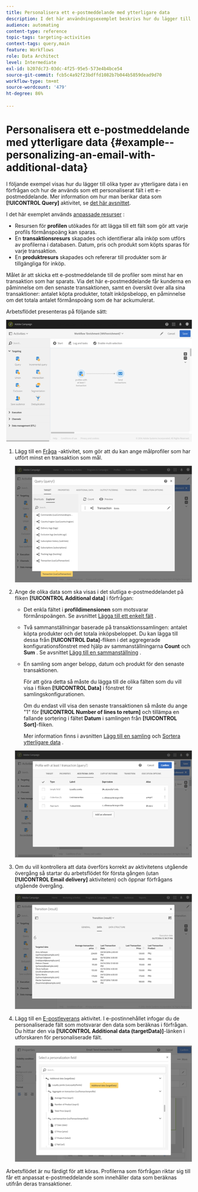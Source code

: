 ```yaml
---
title: Personalisera ett e-postmeddelande med ytterligare data
description: I det här användningsexemplet beskrivs hur du lägger till olika typer av ytterligare data i en fråga och använder dem som ett anpassningsfält i ett e-postmeddelande.
audience: automating
content-type: reference
topic-tags: targeting-activities
context-tags: query,main
feature: Workflows
role: Data Architect
level: Intermediate
exl-id: b207dc73-03dc-4f25-95e5-573e4b4bce54
source-git-commit: fcb5c4a92f23bdffd1082b7b044b5859dead9d70
workflow-type: tm+mt
source-wordcount: '479'
ht-degree: 86%

---
```


# Personalisera ett e-postmeddelande med ytterligare data {#example--personalizing-an-email-with-additional-data}

I följande exempel visas hur du lägger till olika typer av ytterligare data i en förfrågan och hur de används som ett personaliserat fält i ett e-postmeddelande. Mer information om hur man berikar data som **[!UICONTROL Query]** aktivitet, se [det här avsnittet](../../automating/using/query.md#enriching-data).

I det här exemplet används [anpassade resurser](../../developing/using/data-model-concepts.md) :

* Resursen för **profilen** utökades för att lägga till ett fält som gör att varje profils förmånspoäng kan sparas.
* En **transaktionsresurs** skapades och identifierar alla inköp som utförs av profilerna i databasen.  Datum, pris och produkt som köpts sparas för varje transaktion.
* En **produktresurs** skapades och refererar till produkter som är tillgängliga för inköp.

Målet är att skicka ett e-postmeddelande till de profiler som minst har en transaktion som har sparats.  Via det här e-postmeddelande får kunderna en påminnelse om den senaste transaktionen, samt en översikt över alla sina transaktioner: antalet köpta produkter, totalt inköpsbelopp, en påminnelse om det totala antalet förmånspoäng som de har ackumulerat.

Arbetsflödet presenteras på följande sätt:

![](assets/enrichment_example1.png)

1. Lägg till en [Fråga](../../automating/using/query.md) -aktivitet, som gör att du kan ange målprofiler som har utfört minst en transaktion som mål.

   ![](assets/enrichment_example2.png)

1. Ange de olika data som ska visas i det slutliga e-postmeddelandet på fliken **[!UICONTROL Additional data]** i förfrågan:

   * Det enkla fältet i **profildimensionen** som motsvarar förmånspoängen.  Se avsnittet [Lägga till ett enkelt fält](../../automating/using/query.md#adding-a-simple-field) .
   * Två sammanställningar baserade på transaktionssamlingen: antalet köpta produkter och det totala inköpsbeloppet. Du kan lägga till dessa från **[!UICONTROL Data]**-fliken i det aggregerade konfigurationsfönstret med hjälp av sammanställningarna **Count** och **Sum** .  Se avsnittet [Lägg till en sammanställning](../../automating/using/query.md#adding-an-aggregate) .
   * En samling som anger belopp, datum och produkt för den senaste transaktionen.

     För att göra detta så måste du lägga till de olika fälten som du vill visa i fliken **[!UICONTROL Data]** i fönstret för samlingskonfigurationen.

     Om du endast vill visa den senaste transaktionen så måste du ange &quot;1&quot; för **[!UICONTROL Number of lines to return]** och tillämpa en fallande sortering i fältet **Datum** i samlingen från **[!UICONTROL Sort]**-fliken.

     Mer information finns i avsnitten [Lägg till en samling](../../automating/using/query.md#adding-a-collection) och [Sortera ytterligare data](../../automating/using/query.md#sorting-additional-data) .

   ![](assets/enrichment_example4.png)

1. Om du vill kontrollera att data överförs korrekt av aktivitetens utgående övergång så startar du arbetsflödet för första gången (utan **[!UICONTROL Email delivery]** aktiviteten) och öppnar förfrågans utgående övergång.

   ![](assets/enrichment_example5.png)

1. Lägg till en [E-postleverans](../../automating/using/email-delivery.md) aktivitet. I e-postinnehållet infogar du de personaliserade fält som motsvarar den data som beräknas i förfrågan.  Du hittar den via **[!UICONTROL Additional data (targetData)]**-länken i utforskaren för personaliserade fält.

   ![](assets/enrichment_example3.png)

Arbetsflödet är nu färdigt för att köras. Profilerna som förfrågan riktar sig till får ett anpassat e-postmeddelande som innehåller data som beräknas utifrån deras transaktioner.
